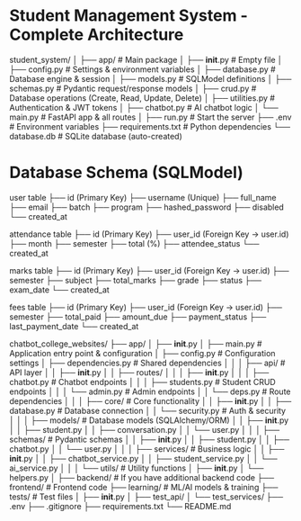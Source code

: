 # Student Management System - Complete Architecture

student_system/
│
├── app/                          # Main package
│   ├── __init__.py              # Empty file
│   ├── config.py                # Settings & environment variables
│   ├── database.py              # Database engine & session
│   ├── models.py                # SQLModel definitions
│   ├── schemas.py               # Pydantic request/response models
│   ├── crud.py                  # Database operations (Create, Read, Update, Delete)
│   ├── utilities.py             # Authentication & JWT tokens
│   ├── chatbot.py               # AI chatbot logic
│   └── main.py                  # FastAPI app & all routes
│
├── run.py                       # Start the server
├── .env                         # Environment variables
├── requirements.txt             # Python dependencies
└── database.db                  # SQLite database (auto-created)



# Database Schema (SQLModel) 

user table
├── id (Primary Key)
├── username (Unique)
├── full_name
├── email
├── batch
├── program
├── hashed_password
├── disabled
└── created_at

attendance table
├── id (Primary Key)
├── user_id (Foreign Key → user.id)
├── month
├── semester
├── total (%)
├── attendee_status
└── created_at

marks table
├── id (Primary Key)
├── user_id (Foreign Key → user.id)
├── semester
├── subject
├── total_marks
├── grade
├── status
├── exam_date
└── created_at

fees table
├── id (Primary Key)
├── user_id (Foreign Key → user.id)
├── semester
├── total_paid
├── amount_due
├── payment_status
├── last_payment_date
└── created_at


chatbot_college_websites/
├── app/
│   ├── __init__.py
│   ├── main.py              # Application entry point & configuration
│   ├── config.py            # Configuration settings
│   ├── dependencies.py      # Shared dependencies
│   │
│   ├── api/                 # API layer
│   │   ├── __init__.py
│   │   ├── routes/
│   │   │   ├── __init__.py
│   │   │   ├── chatbot.py   # Chatbot endpoints
│   │   │   ├── students.py  # Student CRUD endpoints
│   │   │   └── admin.py     # Admin endpoints
│   │   └── deps.py          # Route dependencies
│   │
│   ├── core/                # Core functionality
│   │   ├── __init__.py
│   │   ├── database.py      # Database connection
│   │   └── security.py      # Auth & security
│   │
│   ├── models/              # Database models (SQLAlchemy/ORM)
│   │   ├── __init__.py
│   │   ├── student.py
│   │   ├── conversation.py
│   │   └── user.py
│   │
│   ├── schemas/             # Pydantic schemas
│   │   ├── __init__.py
│   │   ├── student.py
│   │   ├── chatbot.py
│   │   └── user.py
│   │
│   ├── services/            # Business logic
│   │   ├── __init__.py
│   │   ├── chatbot_service.py
│   │   ├── student_service.py
│   │   └── ai_service.py
│   │
│   └── utils/               # Utility functions
│       ├── __init__.py
│       └── helpers.py
│
├── backend/                 # If you have additional backend code
├── frontend/                # Frontend code
├── learning/                # ML/AI models & training
├── tests/                   # Test files
│   ├── __init__.py
│   ├── test_api/
│   └── test_services/
├── .env
├── .gitignore
├── requirements.txt
└── README.md